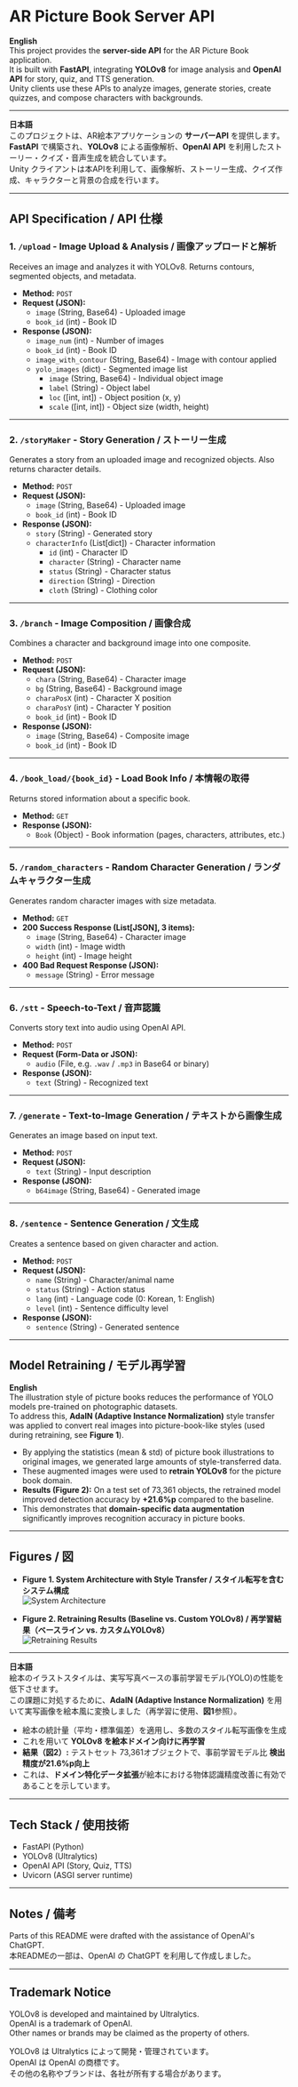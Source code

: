 # AR Picture Book Server API

**English**  
This project provides the **server-side API** for the AR Picture Book application.  
It is built with **FastAPI**, integrating **YOLOv8** for image analysis and **OpenAI API** for story, quiz, and TTS generation.  
Unity clients use these APIs to analyze images, generate stories, create quizzes, and compose characters with backgrounds.  

---

**日本語**  
このプロジェクトは、AR絵本アプリケーションの **サーバーAPI** を提供します。  
**FastAPI** で構築され、**YOLOv8** による画像解析、**OpenAI API** を利用したストーリー・クイズ・音声生成を統合しています。  
Unity クライアントは本APIを利用して、画像解析、ストーリー生成、クイズ作成、キャラクターと背景の合成を行います。  

---

## API Specification / API 仕様

### **1. `/upload` - Image Upload & Analysis / 画像アップロードと解析**
Receives an image and analyzes it with YOLOv8. Returns contours, segmented objects, and metadata.  

- **Method:** `POST`  
- **Request (JSON):**
  - `image` (String, Base64) - Uploaded image  
  - `book_id` (int) - Book ID  
- **Response (JSON):**
  - `image_num` (int) - Number of images  
  - `book_id` (int) - Book ID  
  - `image_with_contour` (String, Base64) - Image with contour applied  
  - `yolo_images` (dict) - Segmented image list  
    - `image` (String, Base64) - Individual object image  
    - `label` (String) - Object label  
    - `loc` ([int, int]) - Object position (x, y)  
    - `scale` ([int, int]) - Object size (width, height)  

---

### **2. `/storyMaker` - Story Generation / ストーリー生成**
Generates a story from an uploaded image and recognized objects. Also returns character details.  

- **Method:** `POST`  
- **Request (JSON):**
  - `image` (String, Base64) - Uploaded image  
  - `book_id` (int) - Book ID  
- **Response (JSON):**
  - `story` (String) - Generated story  
  - `characterInfo` (List[dict]) - Character information  
    - `id` (int) - Character ID  
    - `character` (String) - Character name  
    - `status` (String) - Character status  
    - `direction` (String) - Direction  
    - `cloth` (String) - Clothing color  

---

### **3. `/branch` - Image Composition / 画像合成**
Combines a character and background image into one composite.  

- **Method:** `POST`  
- **Request (JSON):**
  - `chara` (String, Base64) - Character image  
  - `bg` (String, Base64) - Background image  
  - `charaPosX` (int) - Character X position  
  - `charaPosY` (int) - Character Y position  
  - `book_id` (int) - Book ID  
- **Response (JSON):**
  - `image` (String, Base64) - Composite image  
  - `book_id` (int) - Book ID  

---

### **4. `/book_load/{book_id}` - Load Book Info / 本情報の取得**
Returns stored information about a specific book.  

- **Method:** `GET`  
- **Response (JSON):**
  - `Book` (Object) - Book information (pages, characters, attributes, etc.)  

---

### **5. `/random_characters` - Random Character Generation / ランダムキャラクター生成**
Generates random character images with size metadata.  

- **Method:** `GET`  
- **200 Success Response (List[JSON], 3 items):**
  - `image` (String, Base64) - Character image  
  - `width` (int) - Image width  
  - `height` (int) - Image height  
- **400 Bad Request Response (JSON):**
  - `message` (String) - Error message  

---

### **6. `/stt` - Speech-to-Text / 音声認識**
Converts story text into audio using OpenAI API.  

- **Method:** `POST`  
- **Request (Form-Data or JSON):**
  - `audio` (File, e.g. `.wav` / `.mp3` in Base64 or binary)  
- **Response (JSON):**
  - `text` (String) - Recognized text  

---

### **7. `/generate` - Text-to-Image Generation / テキストから画像生成**
Generates an image based on input text.  

- **Method:** `POST`  
- **Request (JSON):**
  - `text` (String) - Input description  
- **Response (JSON):**
  - `b64image` (String, Base64) - Generated image  

---

### **8. `/sentence` - Sentence Generation / 文生成**
Creates a sentence based on given character and action.  

- **Method:** `POST`  
- **Request (JSON):**
  - `name` (String) - Character/animal name  
  - `status` (String) - Action status  
  - `lang` (int) - Language code (0: Korean, 1: English)  
  - `level` (int) - Sentence difficulty level  
- **Response (JSON):**
  - `sentence` (String) - Generated sentence

---

## Model Retraining / モデル再学習

**English**  
The illustration style of picture books reduces the performance of YOLO models pre-trained on photographic datasets.  
To address this, **AdaIN (Adaptive Instance Normalization)** style transfer was applied to convert real images into picture-book-like styles (used during retraining, see **Figure 1**).  

- By applying the statistics (mean & std) of picture book illustrations to original images, we generated large amounts of style-transferred data.  
- These augmented images were used to **retrain YOLOv8** for the picture book domain.  
- **Results (Figure 2):** On a test set of 73,361 objects, the retrained model improved detection accuracy by **+21.6%p** compared to the baseline.  
- This demonstrates that **domain-specific data augmentation** significantly improves recognition accuracy in picture books.  

---

## Figures / 図

- **Figure 1. System Architecture with Style Transfer / スタイル転写を含むシステム構成**  
  ![System Architecture](./docs/images/system_architecture.png)  

- **Figure 2. Retraining Results (Baseline vs. Custom YOLOv8) / 再学習結果（ベースライン vs. カスタムYOLOv8）**  
  ![Retraining Results](./docs/images/retraining_results.png)  

---

**日本語**  
絵本のイラストスタイルは、実写写真ベースの事前学習モデル(YOLO)の性能を低下させます。  
この課題に対処するために、**AdaIN (Adaptive Instance Normalization)** を用いて実写画像を絵本風に変換しました（再学習に使用、**図1**参照）。  

- 絵本の統計量（平均・標準偏差）を適用し、多数のスタイル転写画像を生成  
- これを用いて **YOLOv8 を絵本ドメイン向けに再学習**  
- **結果（図2）:** テストセット 73,361オブジェクトで、事前学習モデル比 **検出精度が21.6%p向上**  
- これは、**ドメイン特化データ拡張**が絵本における物体認識精度改善に有効であることを示しています。  

---

## Tech Stack / 使用技術
- FastAPI (Python)  
- YOLOv8 (Ultralytics)  
- OpenAI API (Story, Quiz, TTS)  
- Uvicorn (ASGI server runtime)  

---

## Notes / 備考
Parts of this README were drafted with the assistance of OpenAI's ChatGPT.  
本READMEの一部は、OpenAI の ChatGPT を利用して作成しました。  

---

## Trademark Notice
YOLOv8 is developed and maintained by Ultralytics.  
OpenAI is a trademark of OpenAI.  
Other names or brands may be claimed as the property of others.  

YOLOv8 は Ultralytics によって開発・管理されています。  
OpenAI は OpenAI の商標です。  
その他の名称やブランドは、各社が所有する場合があります。  


